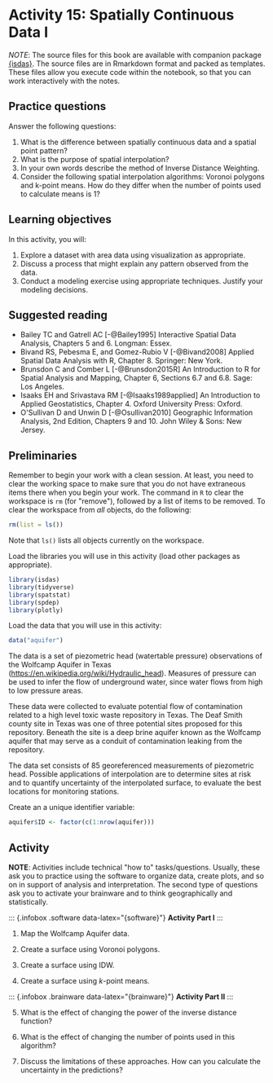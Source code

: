 # Activity 15: Spatially Continuous Data I

*NOTE*: The source files for this book are available with companion package [{isdas}](https://paezha.github.io/isdas/). The source files are in Rmarkdown format and packed as templates. These files allow you execute code within the notebook, so that you can work interactively with the notes. 

## Practice questions

Answer the following questions:

1. What is the difference between spatially continuous data and a spatial point pattern?
2. What is the purpose of spatial interpolation?
3. In your own words describe the method of Inverse Distance Weighting. 
4. Consider the following spatial interpolation algorithms: Voronoi polygons and k-point means. How do they differ when the number of points used to calculate means is 1?


## Learning objectives

In this activity, you will:

1. Explore a dataset with area data using visualization as appropriate.
2. Discuss a process that might explain any pattern observed from the data.
3. Conduct a modeling exercise using appropriate techniques. Justify your modeling decisions.

## Suggested reading

- Bailey TC and Gatrell AC [-@Bailey1995] Interactive Spatial Data Analysis, Chapters 5 and 6. Longman: Essex.
- Bivand RS, Pebesma E, and Gomez-Rubio V [-@Bivand2008] Applied Spatial Data Analysis with R, Chapter 8. Springer: New York.
- Brunsdon C and Comber L [-@Brunsdon2015R] An Introduction to R for Spatial Analysis and Mapping, Chapter 6, Sections 6.7 and 6.8. Sage: Los Angeles.
- Isaaks EH and Srivastava RM  [-@Isaaks1989applied] An Introduction to Applied Geostatistics, Chapter 4. Oxford University Press: Oxford.
- O'Sullivan D and Unwin D [-@Osullivan2010] Geographic Information Analysis, 2nd Edition, Chapters 9 and 10. John Wiley & Sons: New Jersey.

## Preliminaries

Remember to begin your work with a clean session. At least, you need to clear the working space to make sure that you do not have extraneous items there when you begin your work. The command in `R` to clear the workspace is `rm` (for "remove"), followed by a list of items to be removed. To clear the workspace from _all_ objects, do the following:

``` r
rm(list = ls())
```

Note that `ls()` lists all objects currently on the workspace.

Load the libraries you will use in this activity (load other packages as appropriate). 

``` r
library(isdas)
library(tidyverse)
library(spatstat)
library(spdep)
library(plotly)
```

Load the data that you will use in this activity:

``` r
data("aquifer")
```

The data is a set of piezometric head (watertable pressure) observations of the Wolfcamp Aquifer in Texas (https://en.wikipedia.org/wiki/Hydraulic_head). Measures of pressure can be used to infer the flow of underground water, since water flows from high to low pressure areas.

These data were collected to evaluate potential flow of contamination related to a high level toxic waste repository in Texas. The Deaf Smith county site in Texas was one of three potential sites proposed for this repository. Beneath the site is a deep brine aquifer known as the Wolfcamp aquifer that may serve as a conduit of contamination leaking from the repository.

The data set consists of 85 georeferenced measurements of piezometric head. Possible applications of interpolation are to determine sites at risk and to quantify uncertainty of the interpolated surface, to evaluate the best locations for monitoring stations.

Create an a unique identifier variable:

``` r
aquifer$ID <- factor(c(1:nrow(aquifer)))
```

## Activity

**NOTE**: Activities include technical "how to" tasks/questions. Usually, these ask you to practice using the software to organize data, create plots, and so on in support of analysis and interpretation. The second type of questions ask you to activate your brainware and to think geographically and statistically.

::: {.infobox .software data-latex="{software}"}
**Activity Part I**
:::

1. Map the Wolfcamp Aquifer data.

2. Create a surface using Voronoi polygons.

3. Create a surface using IDW.

4. Create a surface using $k$-point means. 

::: {.infobox .brainware data-latex="{brainware}"}
**Activity Part II**
:::

5. What is the effect of changing the power of the inverse distance function?

6. What is the effect of changing the number of points used in this algorithm?

7. Discuss the limitations of these approaches. How can you calculate the uncertainty in the predictions?
